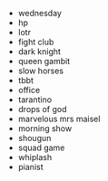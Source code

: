 * wednesday
* hp
* lotr
* fight club
* dark knight
* queen gambit
* slow horses
* tbbt
* office
* tarantino
* drops of god
* marvelous mrs maisel
* morning show
* shougun
* squad game
* whiplash
* pianist
